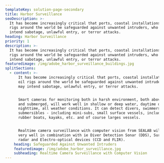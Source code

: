 ```yaml
---
templateKey: solution-page-secondary
title: Harbor Surveillance
seoDescription: >-
  It has become increasingly critical that ports, coastal installations, and oil
  rigs around the world be safeguarded against unwanted intruders, who may
  intend sabotage, unlawful entry, or terror attacks.
heading: Harbor Surveillance
priority: 1
description: >-
  It has become increasingly critical that ports, coastal installations, and oil
  rigs around the world be safeguarded against unwanted intruders, who may
  intend sabotage, unlawful entry, or terror attacks.
featuredimage: /img/adobe_harbor_surveillance_buildings.jpg
splitSections:
  - content: >-
      It has become increasingly critical that ports, coastal installations, and
      oil rigs around the world be safeguarded against unwanted intruders, who
      may intend sabotage, unlawful entry, or terror attacks.


      Smart cameras for monitoring both in harsh environment, both above surface
      and submerged, will work well in shallow or deep water, daytime or
      nighttime, all weather conditions. It can detect divers, swimmers,
      submersibles - including mini-subs, small surface vessels, including
      rubber boats, kayaks, etc. and of course larges vessels.


      Realtime camera surveillance with computer vision from SEALAB will work
      very well in combination with ie Diver Detection Sonar (DDS), Surveillance
      radar and Electro-optical devices (CCD and FLIR).
    heading: Safeguarded Against Unwanted Intruders
    featuredimage: /img/adobe_harbor_surveillance.jpg
    subheading: Realtime Camera Surveillance with Computer Vision
---
```


